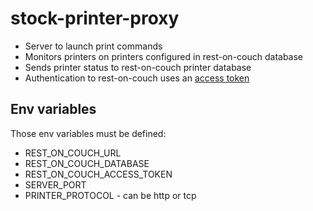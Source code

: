 # stock-printer-proxy

- Server to launch print commands
- Monitors printers on printers configured in rest-on-couch database
- Sends printer status to rest-on-couch printer database
- Authentication to rest-on-couch uses an [access token](https://github.com/cheminfo/rest-on-couch/blob/master/API.md#tokens)

## Env variables

Those env variables must be defined:

- REST_ON_COUCH_URL
- REST_ON_COUCH_DATABASE
- REST_ON_COUCH_ACCESS_TOKEN
- SERVER_PORT
- PRINTER_PROTOCOL - can be http or tcp
